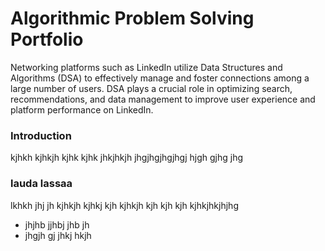 # Algorithmic Problem Solving Portfolio
Networking platforms such as LinkedIn utilize Data Structures and Algorithms (DSA) to effectively manage and foster connections among a large number of users. DSA plays a crucial role in optimizing search, recommendations, and data management to improve user experience and platform performance on LinkedIn.

### Introduction
kjhkh kjhkjh kjhk kjhk jhkjhkjh jhgjhgjhgjhgj hjgh gjhg jhg 

### lauda lassaa
lkhkh jhj jh kjhkjh kjhkj kjh kjhkjh kjh kjh kjh kjhkjhkjhjhg
- jhjhb jjhbj jhb jh
- jhgjh gj jhkj hkjh

